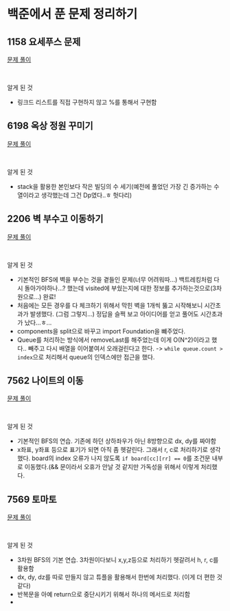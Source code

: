 # 백준에서 푼 문제 정리하기

## 1158 요세푸스 문제

[문제 풀이](https://github.com/kokojong/baekjoon_swift/blob/main/1158%EC%9A%94%EC%84%B8%ED%91%B8%EC%8A%A4%20%EB%AC%B8%EC%A0%9C.swift)

</br>

알게 된 것

- 링크드 리스트를 직접 구현하지 않고 %를 통해서 구현함

## 6198 옥상 정원 꾸미기

[문제 풀이](https://github.com/kokojong/baekjoon_swift/blob/main/6198%EC%98%A5%EC%83%81%20%EC%A0%95%EC%9B%90%20%EA%BE%B8%EB%AF%B8%EA%B8%B0.swift)

</br>

알게 된 것

- stack을 활용한 본인보다 작은 빌딩의 수 세기(예전에 풀었던 가장 긴 증가하는 수열이라고 생각했는데 그건 Dp였다..ㅎ 헛다리)

## 2206 벽 부수고 이동하기

[문제 풀이](https://github.com/kokojong/baekjoon_swift/blob/main/2206%EB%B2%BD%20%EB%B6%80%EC%88%98%EA%B3%A0%20%EC%9D%B4%EB%8F%99%ED%95%98%EA%B8%B0.swift)

</br>

알게 된 것
- 기본적인 BFS에 벽을 부수는 것을 곁들인 문제(너무 어려워따...) 백트레킹처럼 다시 돌아가야하나...? 했는데 visited에 부쉈는지에 대한 정보를 추가하는것으로(3차원으로...) 완료!
- 처음에는 모든 경우를 다 체크하기 위해서 막힌 벽을 1개씩 뚫고 시작해보니 시간초과가 발생했다. (그럼 그렇지...) 정답을 슬쩍 보고 아이디어를 얻고 풀어도 시간초과가 났다...ㅎ...
- components을 split으로 바꾸고 import Foundation을 뺴주었다.
- Queue를 처리하는 방식에서 removeLast를 해주었는데 이게 O(N^2)이라고 했다.. 빼주고 다시 배열을 이어붙여서 오래걸린다고 한다. -> `while queue.count > index`으로 처리해서 queue의 인덱스에만 접근을 했다.

## 7562 나이트의 이동

[문제 풀이](https://github.com/kokojong/baekjoon_swift/blob/main/7562%EB%82%98%EC%9D%B4%ED%8A%B8%EC%9D%98%20%EC%9D%B4%EB%8F%99.swift)

</br> 

알게 된 것
- 기본적인 BFS의 연습. 기존에 하던 상하좌우가 아닌 8방향으로 dx, dy를 짜야함
- x좌표, y좌표 등으로 표기가 되면 아직 좀 헷갈린다. 그래서 r, c로 처리하기로 생각했다. board의 index 오류가 나지 않도록 `if board[cc][rr] == 0`를 조건문 내부로 이동했다.(&& 문이라서 오휴가 안날 것 같지만 가독성을 위해서 이렇게 처리했다.

## 7569 토마토

[문제 풀이](https://github.com/kokojong/baekjoon_swift/blob/main/7569%20%ED%86%A0%EB%A7%88%ED%86%A0.swift)

</br>

알게 된 것
- 3차원 BFS의 기본 연습. 3차원이다보니 x,y,z등으로 처리하기 헷갈려서 h, r, c를 활용함
- dx, dy, dz를 따로 만들지 않고 튜플을 활용해서 한번에 처리했다. (이게 더 편한 것 같다)
- 반복문을 아예 return으로 중단시키기 위해서 하나의 메서드로 처리함
- 
